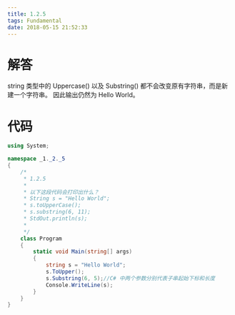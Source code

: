 ```yaml
---
title: 1.2.5
tags: Fundamental
date: 2018-05-15 21:52:33
---
```


# 解答

string 类型中的 Uppercase() 以及 Substring() 都不会改变原有字符串，而是新建一个字符串。
因此输出仍然为 Hello World。

# 代码

```csharp
using System;

namespace _1._2._5
{
    /*
     * 1.2.5
     * 
     * 以下这段代码会打印出什么？
     * String s = "Hello World";
     * s.toUpperCase();
     * s.substring(6, 11);
     * StdOut.println(s);
     * 
     */
    class Program
    {
        static void Main(string[] args)
        {
            string s = "Hello World";
            s.ToUpper();
            s.Substring(6, 5);//C# 中两个参数分别代表子串起始下标和长度
            Console.WriteLine(s);
        }
    }
}
```

